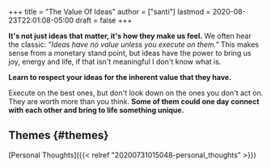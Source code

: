+++
title = "The Value Of Ideas"
author = ["santi"]
lastmod = 2020-08-23T22:01:08-05:00
draft = false
+++

**It's not just ideas that matter, it's how they make us feel.** We often hear the classic: _"Ideas have no value unless you execute on them."_ This makes sense from a monetary stand point, but ideas have the power to bring us joy, energy and life, if that isn't meaningful I don't know what is.

**Learn to respect your ideas for the inherent value that they have.**

Execute on the best ones, but don't look down on the ones you don't act on. They are worth more than you think. **Some of them could one day connect with each other and bring to life something unique.**


## Themes {#themes}

[Personal Thoughts]({{< relref "20200731015048-personal_thoughts" >}})
